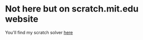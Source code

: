 # Not here but on scratch.mit.edu website
You'll find my scratch solver [here](https://scratch.mit.edu/projects/610918339)